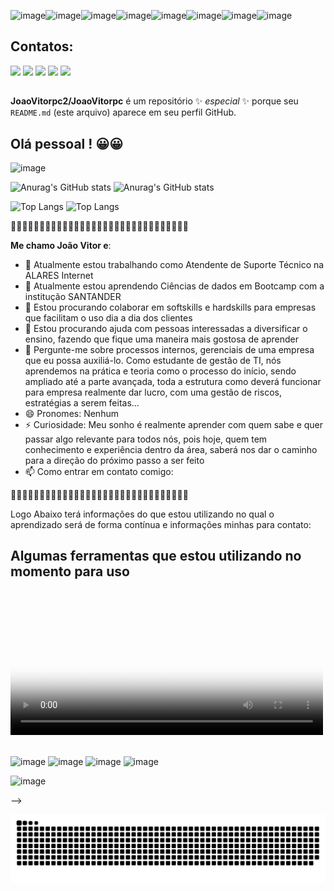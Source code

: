 

![image](https://github.com/JoaoVitorpc2/JoaoVitorpc2/assets/54817998/123c2755-7584-4f77-a1d2-22ecf8359db8)![image](https://github.com/JoaoVitorpc2/JoaoVitorpc2/assets/54817998/123c2755-7584-4f77-a1d2-22ecf8359db8)![image](https://github.com/JoaoVitorpc2/JoaoVitorpc2/assets/54817998/6cb86171-4c51-4456-811c-d189b4337163)![image](https://github.com/JoaoVitorpc2/JoaoVitorpc2/assets/54817998/48dcfd55-bdf9-4183-ac5b-3632e8b70226)![image](https://github.com/JoaoVitorpc2/JoaoVitorpc2/assets/54817998/ace875ca-f791-41b8-947f-103e9eeca380)![image](https://github.com/JoaoVitorpc2/JoaoVitorpc2/assets/54817998/46ecafed-5c28-4721-8602-a0f12eb0ebf6)![image](https://github.com/JoaoVitorpc2/JoaoVitorpc2/assets/54817998/60f5bb7f-7a7f-479f-8eeb-1d1bcc110fdb)![image](https://github.com/JoaoVitorpc2/JoaoVitorpc2/assets/54817998/c671fe0d-104f-4bd1-b22d-19a214f1f2c4)




## Contatos:

<div>
<a href="https://www.youtube.com/channel/UCsTV0MxJ81aJqjIu-6C2-Sg" target="_blank"><img loading="lazy" src="https://img.shields.io/badge/YouTube-FF0000?style=for-the-badge&logo=youtube&logoColor=white" target="_blank"></a>
<a href="https://www.instagram.com/joao_viitorpc/" target="_blank"><img loading="lazy" src="https://img.shields.io/badge/-Instagram-%23E4405F?style=for-the-badge&logo=instagram&logoColor=white" target="_blank"></a>
<a href="https://www.twitch.tv/seu-usuário-aqui" target="_blank"><img loading="lazy" src="https://img.shields.io/badge/Twitch-9146FF?style=for-the-badge&logo=twitch&logoColor=white" target="_blank"></a>
<a href = "mailto:joaovitor.pc03@gmail.com"><img loading="lazy" src="https://img.shields.io/badge/Gmail-D14836?style=for-the-badge&logo=gmail&logoColor=white" target="_blank"></a>
<a href="https://www.linkedin.com/in/jo%C3%A3o-vitor-pereira-constantino-475088213/" target="_blank"><img loading="lazy" src="https://img.shields.io/badge/-LinkedIn-%230077B5?style=for-the-badge&logo=linkedin&logoColor=white" target="_blank"></a>  









##

**JoaoVitorpc2/JoaoVitorpc** é um repositório ✨ _especial_ ✨ porque seu `README.md` (este arquivo) aparece em seu perfil GitHub.

##


## Olá pessoal ! :grinning::grinning: ##   



![image](https://github.com/JoaoVitorpc2/JoaoVitorpc2/assets/54817998/ceea8148-415d-45f1-809e-af560da68c00)




![Anurag's GitHub stats](https://github-readme-stats.vercel.app/api?username=JoaoVitorpc2&show_icons=true&theme=radical&locale=pt-br)
![Anurag's GitHub stats](https://github-readme-stats.vercel.app/api?username=JoaoVitorpc2&show_icons=true&theme=radical)


![Top Langs](https://github-readme-stats.vercel.app/api/top-langs/?username=anuraghazra&langs_count=8&theme=radical&locale=pt-br)
![Top Langs](https://github-readme-stats.vercel.app/api/top-langs/?username=anuraghazra&langs_count=8&theme=radical)


💖💖💖💖💖💖💖💖💖💖💖💖💖💖💖💖💖💖💖💖💖💖💖💖💖💖💖💖💖💖💖

**Me chamo João Vitor e**:


- 🔭 Atualmente estou trabalhando como Atendente de Suporte Técnico na ALARES Internet 
- 🌱 Atualmente estou aprendendo Ciências de dados em Bootcamp com a institução SANTANDER
- 👯 Estou procurando colaborar em softskills e hardskills para empresas que facilitam o uso dia a dia dos clientes
- 🤔 Estou procurando ajuda com pessoas interessadas a diversificar o ensino, fazendo que fique uma maneira mais gostosa de aprender
- 💬 Pergunte-me sobre processos internos, gerenciais de uma empresa que eu possa auxiliá-lo. Como estudante de gestão de TI, nós aprendemos
  na prática e teoria como o processo do início, sendo ampliado até a parte avançada, toda a estrutura como deverá funcionar para empresa
  realmente dar lucro, com uma gestão de riscos, estratégias a serem feitas...
- 😄 Pronomes: Nenhum
- ⚡ Curiosidade: Meu sonho é realmente aprender com quem sabe e quer passar algo relevante para todos nós, pois hoje, quem tem conhecimento e
    experiência dentro da área, saberá nos dar o caminho para a direção do próximo passo a ser feito
- 📫 Como entrar em contato comigo:

💖💖💖💖💖💖💖💖💖💖💖💖💖💖💖💖💖💖💖💖💖💖💖💖💖💖💖💖💖💖💖

  Logo Abaixo terá informações do que estou utilizando no qual o aprendizado será de forma contínua e informações minhas
  para contato:
  
## Algumas ferramentas que estou utilizando no momento para uso

<div><video alt="Grand Theft Auto Gta 5 GIF" src="https://media0.giphy.com/media/v1.Y2lkPTc5MGI3NjExbnQ0OGMxdHg4Z2NmNDV4ZHZqYXBndTM5ZXo4dXoyam9odno3bGZlaSZlcD12MV9pbnRlcm5hbF9naWZfYnlfaWQmY3Q9Zw/xAdtMyM5YEcRq/giphy.mp4" poster="https://media0.giphy.com/media/v1.Y2lkPTc5MGI3NjExbnQ0OGMxdHg4Z2NmNDV4ZHZqYXBndTM5ZXo4dXoyam9odno3bGZlaSZlcD12MV9pbnRlcm5hbF9naWZfYnlfaWQmY3Q9Zw/xAdtMyM5YEcRq/giphy_s.gif" autoplay="" loop="" playsinline="" style="width: 500px; height: 231px; left: 0px; top: 0px;"></video><img src="https://media0.giphy.com/media/v1.Y2lkPTc5MGI3NjExbnQ0OGMxdHg4Z2NmNDV4ZHZqYXBndTM5ZXo4dXoyam9odno3bGZlaSZlcD12MV9pbnRlcm5hbF9naWZfYnlfaWQmY3Q9Zw/xAdtMyM5YEcRq/giphy.gif" alt="Grand Theft Auto Gta 5 GIF" style="width: 500px; height: 231px; left: 0px; top: 0px; opacity: 0;"></div>

![image](https://github.com/JoaoVitorpc2/JoaoVitorpc2/assets/54817998/48cd4a74-02c2-4134-aa71-3d0cc1320c3d&theme=dark)
![image](https://github.com/JoaoVitorpc2/JoaoVitorpc2/assets/54817998/86cd2cca-4903-442f-bab8-c4e82c11d7f6&theme=dark)
![image](https://github.com/JoaoVitorpc2/JoaoVitorpc2/assets/54817998/2b5cfeb6-3361-4f2b-a501-09be8e975fe8&theme=dark)
![image](https://github.com/JoaoVitorpc2/JoaoVitorpc2/assets/54817998/10ffd0e5-1053-47e6-be39-ae10994da1bf&theme=dark)

![image](https://github.com/JoaoVitorpc2/JoaoVitorpc2/assets/54817998/93d0f83c-6c0e-42a9-95a4-1b5fb17a5a22)


       
-->


 
</div>


<picture>
  <source
    media="(prefers-color-scheme: dark)"
    srcset="https://raw.githubusercontent.com/platane/snk/output/github-contribution-grid-snake-dark.svg"
  />
  <source
    media="(prefers-color-scheme: light)"
    srcset="https://raw.githubusercontent.com/platane/snk/output/github-contribution-grid-snake.svg"
  />
  <img
    alt="github contribution grid snake animation"
    src="https://raw.githubusercontent.com/platane/snk/output/github-contribution-grid-snake.svg"
  />
</picture>
            

          
          
          
